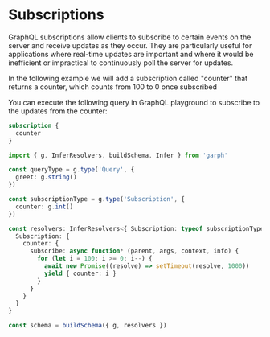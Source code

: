 # Subscriptions

GraphQL subscriptions allow clients to subscribe to certain events on the server and receive updates as they occur. They are particularly useful for applications where real-time updates are important and where it would be inefficient or impractical to continuously poll the server for updates.

In the following example we will add a subscription called "counter" that returns a counter, which counts from 100 to 0 once subscribed

You can execute the following query in GraphQL playground to subscribe to the updates from the counter:

```graphql
subscription {
  counter
}
```

```ts
import { g, InferResolvers, buildSchema, Infer } from 'garph'

const queryType = g.type('Query', {
  greet: g.string()
})

const subscriptionType = g.type('Subscription', {
  counter: g.int()
})

const resolvers: InferResolvers<{ Subscription: typeof subscriptionType }, {}> = {
  Subscription: {
    counter: {
      subscribe: async function* (parent, args, context, info) {
        for (let i = 100; i >= 0; i--) {
          await new Promise((resolve) => setTimeout(resolve, 1000))
          yield { counter: i }
        }
      }
    }
  }
}

const schema = buildSchema({ g, resolvers })
```
